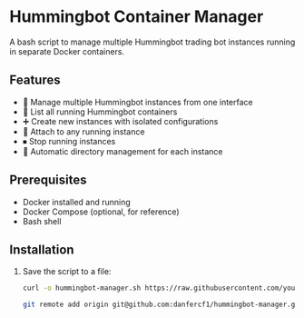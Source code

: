 # Hummingbot Container Manager

A bash script to manage multiple Hummingbot trading bot instances running in separate Docker containers.

## Features

- 🐳 Manage multiple Hummingbot instances from one interface
- 📜 List all running Hummingbot containers
- ➕ Create new instances with isolated configurations
- 🔌 Attach to any running instance
- ⏹ Stop running instances
- 📁 Automatic directory management for each instance

## Prerequisites

- Docker installed and running
- Docker Compose (optional, for reference)
- Bash shell

## Installation

1. Save the script to a file:

   ```bash
   curl -o hummingbot-manager.sh https://raw.githubusercontent.com/your-repo/hummingbot-manager/main/hummingbot-manager.sh

   git remote add origin git@github.com:danfercf1/hummingbot-manager.git